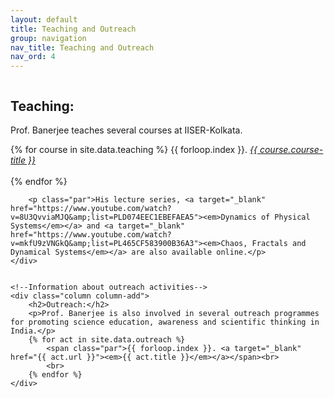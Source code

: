 ```yaml
---
layout: default
title: Teaching and Outreach
group: navigation
nav_title: Teaching and Outreach
nav_ord: 4
---
```


<div class="skills_holder">
    <!--Information about teaching activities-->
    <div class="column">
        <h2>Teaching:</h2>
        <p>Prof. Banerjee teaches several courses at IISER-Kolkata.</p>
        {% for course in site.data.teaching %} 
            <span class="par">{{ forloop.index }}. <a target="_blank" href="{{ course.url }}"><em>{{ course.course-title }}</em></a></span><br>
            <br>
        {% endfor %}    
        
        <p class="par">His lecture series, <a target="_blank" href="https://www.youtube.com/watch?v=8U3QvviaMJQ&amp;list=PLD074EEC1EBEFAEA5"><em>Dynamics of Physical Systems</em></a> and <a target="_blank" href="https://www.youtube.com/watch?v=mkfU9zVNGkQ&amp;list=PL465CF583900B36A3"><em>Chaos, Fractals and Dynamical Systems</em></a> are also available online.</p>
    </div>
    
    
    <!--Information about outreach activities-->
    <div class="column column-add">
        <h2>Outreach:</h2>
        <p>Prof. Banerjee is also involved in several outreach programmes for promoting science education, awareness and scientific thinking in India.</p>
        {% for act in site.data.outreach %} 
            <span class="par">{{ forloop.index }}. <a target="_blank" href="{{ act.url }}"><em>{{ act.title }}</em></a></span><br>
            <br>
        {% endfor %}
    </div>
</div>

       